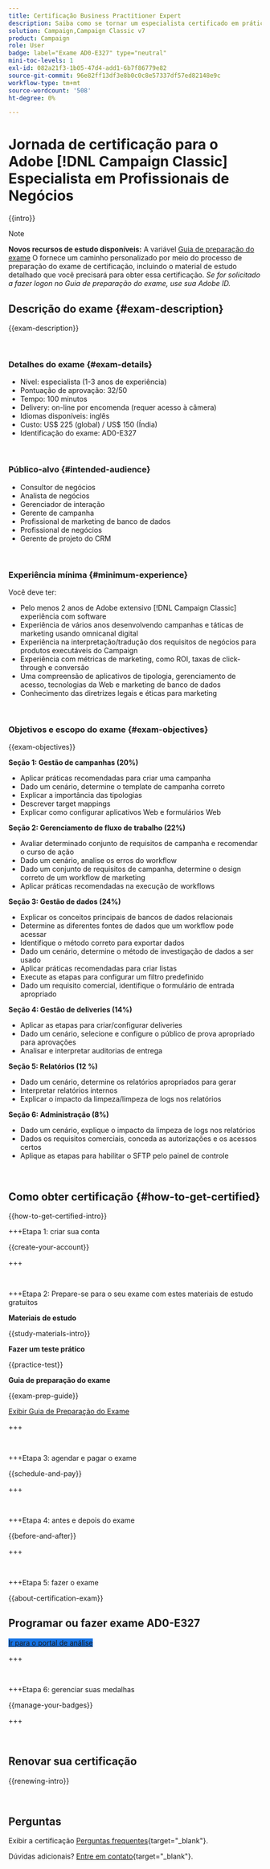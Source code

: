 ```yaml
---
title: Certificação Business Practitioner Expert
description: Saiba como se tornar um especialista certificado em prática de negócios Adobe com [!DNL Campaign Classic].
solution: Campaign,Campaign Classic v7
product: Campaign
role: User
badge: label="Exame AD0-E327" type="neutral"
mini-toc-levels: 1
exl-id: 082a21f3-1b05-47d4-add1-6b7f86779e82
source-git-commit: 96e82ff13df3e8b0c0c8e57337df57ed82148e9c
workflow-type: tm+mt
source-wordcount: '508'
ht-degree: 0%

---
```


# Jornada de certificação para o Adobe [!DNL Campaign Classic] Especialista em Profissionais de Negócios

{{intro}}

>[!NOTE]
>
>**Novos recursos de estudo disponíveis:** A variável [Guia de preparação do exame](https://app.rockinfo.com/courses/253) O fornece um caminho personalizado por meio do processo de preparação do exame de certificação, incluindo o material de estudo detalhado que você precisará para obter essa certificação. _Se for solicitado a fazer logon no Guia de preparação do exame, use sua Adobe ID._

## Descrição do exame {#exam-description}

{{exam-description}}

<br>

### Detalhes do exame {#exam-details}

* Nível: especialista (1-3 anos de experiência)
* Pontuação de aprovação: 32/50
* Tempo: 100 minutos
* Delivery: on-line por encomenda (requer acesso à câmera)
* Idiomas disponíveis: inglês
* Custo: US$ 225 (global) / US$ 150 (Índia)
* Identificação do exame: AD0-E327

<br>

### Público-alvo {#intended-audience}

* Consultor de negócios
* Analista de negócios
* Gerenciador de interação
* Gerente de campanha
* Profissional de marketing de banco de dados
* Profissional de negócios
* Gerente de projeto do CRM

<br>

### Experiência mínima {#minimum-experience}

Você deve ter:

* Pelo menos 2 anos de Adobe extensivo [!DNL Campaign Classic] experiência com software
* Experiência de vários anos desenvolvendo campanhas e táticas de marketing usando omnicanal digital
* Experiência na interpretação/tradução dos requisitos de negócios para produtos executáveis do Campaign
* Experiência com métricas de marketing, como ROI, taxas de click-through e conversão
* Uma compreensão de aplicativos de tipologia, gerenciamento de acesso, tecnologias da Web e marketing de banco de dados
* Conhecimento das diretrizes legais e éticas para marketing

<br>

### Objetivos e escopo do exame {#exam-objectives}

{{exam-objectives}}

**Seção 1: Gestão de campanhas (20%)**

* Aplicar práticas recomendadas para criar uma campanha
* Dado um cenário, determine o template de campanha correto
* Explicar a importância das tipologias
* Descrever target mappings
* Explicar como configurar aplicativos Web e formulários Web

**Seção 2: Gerenciamento de fluxo de trabalho (22%)**

* Avaliar determinado conjunto de requisitos de campanha e recomendar o curso de ação
* Dado um cenário, analise os erros do workflow
* Dado um conjunto de requisitos de campanha, determine o design correto de um workflow de marketing
* Aplicar práticas recomendadas na execução de workflows

**Seção 3: Gestão de dados (24%)**

* Explicar os conceitos principais de bancos de dados relacionais
* Determine as diferentes fontes de dados que um workflow pode acessar
* Identifique o método correto para exportar dados
* Dado um cenário, determine o método de investigação de dados a ser usado
* Aplicar práticas recomendadas para criar listas
* Execute as etapas para configurar um filtro predefinido
* Dado um requisito comercial, identifique o formulário de entrada apropriado

**Seção 4: Gestão de deliveries (14%)**

* Aplicar as etapas para criar/configurar deliveries
* Dado um cenário, selecione e configure o público de prova apropriado para aprovações
* Analisar e interpretar auditorias de entrega

**Seção 5: Relatórios (12 %)**

* Dado um cenário, determine os relatórios apropriados para gerar
* Interpretar relatórios internos
* Explicar o impacto da limpeza/limpeza de logs nos relatórios

**Seção 6: Administração (8%)**

* Dado um cenário, explique o impacto da limpeza de logs nos relatórios
* Dados os requisitos comerciais, conceda as autorizações e os acessos certos
* Aplique as etapas para habilitar o SFTP pelo painel de controle

<br>

## Como obter certificação {#how-to-get-certified}

{{how-to-get-certified-intro}}

+++Etapa 1: criar sua conta

{{create-your-account}}

+++

<br>

+++Etapa 2: Prepare-se para o seu exame com estes materiais de estudo gratuitos

**Materiais de estudo**

{{study-materials-intro}}

**Fazer um teste prático**

{{practice-test}}

**Guia de preparação do exame**

{{exam-prep-guide}}

[Exibir Guia de Preparação do Exame](https://app.rockinfo.com/courses/253)

+++

<br>

+++Etapa 3: agendar e pagar o exame

{{schedule-and-pay}}

+++

<br>

+++Etapa 4: antes e depois do exame

{{before-and-after}}

+++

<br>

+++Etapa 5: fazer o exame

{{about-certification-exam}}

## Programar ou fazer exame AD0-E327

<a href="https://www.certmetrics.com/adobe/candidate/examity_sso.aspx?eid=AD0-E327" target="_blank" class="spectrum-Button spectrum-Button--fill spectrum-Button--accent spectrum-Button--sizeM is-margin-bottom-big-big at-element-click-tracking" style="background-color:#1473E6">

<span class="spectrum-Button-label has-no-wrap">
   Ir para o portal de análise
</span>
</a>

+++

<br>

+++Etapa 6: gerenciar suas medalhas

{{manage-your-badges}}

+++

<br>

## Renovar sua certificação

{{renewing-intro}}

<br>

## Perguntas

Exibir a certificação [Perguntas frequentes](https://experienceleague.adobe.com/docs/certification/certification/faq.html){target="_blank"}.

Dúvidas adicionais? [Entre em contato](mailto:certif@adobe.com){target="_blank"}.